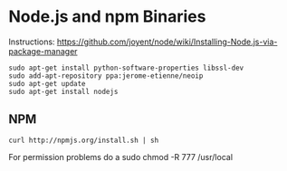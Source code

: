 # Node.js and npm Binaries 

Instructions: https://github.com/joyent/node/wiki/Installing-Node.js-via-package-manager

	sudo apt-get install python-software-properties libssl-dev
	sudo add-apt-repository ppa:jerome-etienne/neoip
	sudo apt-get update
	sudo apt-get install nodejs

## NPM

	curl http://npmjs.org/install.sh | sh

For permission problems do a
	sudo chmod -R 777 /usr/local
